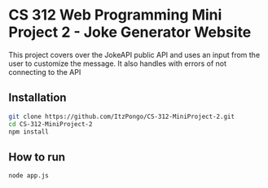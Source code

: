# CS 312 Web Programming Mini Project 2 - Joke Generator Website

This project covers over the JokeAPI public API and uses an input from the user to customize the message.
It also handles with errors of not connecting to the API

## Installation

```bash
git clone https://github.com/ItzPongo/CS-312-MiniProject-2.git
cd CS-312-MiniProject-2
npm install

```

## How to run

```bash
node app.js
```
